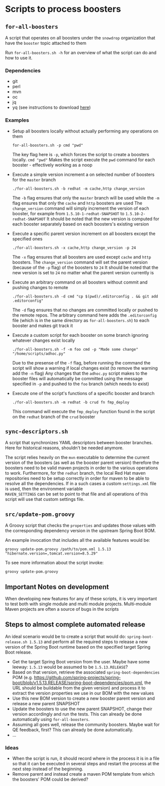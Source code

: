 # Scripts to process boosters

## `for-all-boosters`

A script that operates on all boosters under the `snowdrop` organization that have the `booster` topic attached to them 

Run `for-all-boosters.sh -h` for an overview of what the script can do and how to use it.

### Dependencies

* git
* perl
* mvn
* oc
* jq
* yq (see instructions to download [here](https://github.com/kislyuk/yq))

### Examples

* Setup all boosters locally without actually performing any operations on them

  `for-all-boosters.sh -p cmd "pwd"`
    
  The key flag here is `-p`, which forces the script to create a boosters locally. `cmd "pwd"` Makes the script execute the `pwd` command for each booster - effectively working as a noop
  
* Execute a simple version increment a on selected number of boosters for the `master` branch

  `./for-all-boosters.sh -b redhat -m cache,http change_version`    

  The `-b` flag ensures that only the `master` branch will be used while the `-m` flag ensures that only the `cache` and `http` boosters are used
  The `change_version` command will simply increment the version of each booster, for example from `1.5.10-1-redhat-SNAPSHOT` to `1.5.10-2-redhat-SNAPSHOT`
  It should be noted that the new version is computed for each booster separately based on each boosters's existing version
  
* Execute a specific parent version increment on all boosters except the specified ones

  `./for-all-boosters.sh -x cache,http change_version -p 24`    

  The `-x` flag ensures that all boosters are used except `cache` and `http` boosters.
  The `change_version` command will set the parent version (because of the `-p` flag) of the boosters to `24`
  It should be noted that the new version is set to `24` no matter  what the parent version currently is
  
* Execute an arbitrary command on all boosters without commit and pushing changes to remote

  `./for-all-boosters.sh -d cmd "cp $(pwd)/.editorconfig . && git add .editorconfig"`
  
  The `-d` flag ensures that no changes are committed locally or pushed to the remote repos.
  The arbitrary command here adds the `.editorconfig` file (which is in the same directory as `for-all-boosters.sh`) to each booster and makes git track it   

* Execute a custom script for each booster on some branch ignoring whatever changes exist locally

  `./for-all-boosters.sh -f -m foo cmd -p "Made some change" "/home/scripts/adhoc.py"`
  
  Due to the presense of the `-f` flag, before running the command the script will show a warning if local changes exist (to remove the warning add the `-n` flag)
  Any changes that the `adhoc.py` script makes to the booster files will automatically be committed using the message specified in `-p` and pushed to the `foo` branch (which needs to exist)   

* Execute one of the script's functions of a specific booster and branch

  `./for-all-boosters.sh -m redhat -b crud fn fmp_deploy`
  
  This command will execute the `fmp_deploy` function found in the script on the `redhat` branch of the `crud` booster
  
  



## `sync-descriptors.sh`

A script that synchronizes YAML descriptors between booster branches. Here for historical reasons, shouldn't be needed anymore.

The script relies heavily on the `mvn` executable to determine the current version of the boosters (as well as the booster parent version)
therefore the boosters need to be valid maven projects in order to the various operations to work.
Furthermore, for the `redhat` branch, the local Red Hat maven repositories need to be setup correctly in order for maven to be able to
resolve all the dependencies. If in a such cases a custom `settings.xml` file is used, then the environment variable  
`MAVEN_SETTINGS` can be set to point to that file and all operations of this script will use that custom settings file.

## `src/update-pom.groovy`

A Groovy script that checks the `properties` and updates those values with the corresponding dependency version in the upstream Spring Boot BOM.

An example invocation that includes all the available features would be:

`groovy update-pom.groovy /path/to/pom.xml 1.5.13 "hibernate.version=,tomcat.version=8.5.29"`

To see more information about the script invoke:

`groovy update-pom.groovy`

## Important Notes on development

When developing new features for any of these scripts, it is very important to test both with single module and multi module projects.
Multi-module Maven projects are often a source of bugs in the scripts  


## Steps to almost complete automated release

An ideal scenario would be to create a script that would do: `spring-boot-release.sh 1.5.13` and perform all the required steps
to release a new version of the Spring Boot runtime based on the specified target Spring Boot release.

- Get the target Spring Boot version from the user. Maybe have some leeway: `1.5.13` would be assumed to be `1.5.13.RELEASE`?
- Based on that version, retrieve the associated `spring-boot-dependencies` POM (e.g. https://github.com/spring-projects/spring-boot/blob/v1.5.13.RELEASE/spring-boot-dependencies/pom.xml, the URL should be buildable from the given version) and process it to extract the
version properties we use in our BOM with the new values
- Use this new BOM version to create a new booster parent version and release a new parent SNAPSHOT
- Update the boosters to use the new parent SNAPSHOT, change their version accordingly and run the tests. This can already be 
done automatically using `for-all-boosters`.
- Assuming all goes well, release the community boosters. Maybe wait for QE feedback, first? This can already be done
automatically.
- ...
 

### Ideas

- When the script is run, it should record where in the process it is in a file so that it can be executed in several steps and
restart the process at the next step instead of the beginning.
- Remove parent and instead create a maven POM template from which the boosters' POM could be derived?
